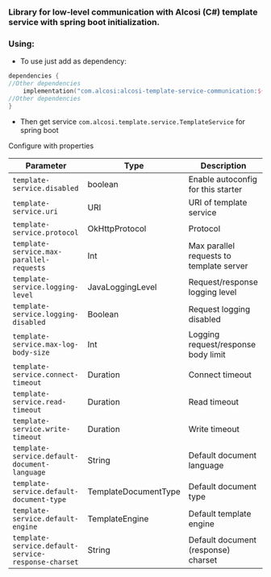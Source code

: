 ### Library for low-level communication with Alcosi (C#) template service with spring boot initialization.

### Using:
- To use just add as dependency:

````kotlin
dependencies {
//Other dependencies
    implementation("com.alcosi:alcosi-template-service-communication:${version}")
//Other dependencies
}

````
- Then get service `com.alcosi.template.service.TemplateService` for spring boot 


Configure with properties

| Parameter                                           | Type                 | Description                              |
|-----------------------------------------------------|----------------------|------------------------------------------|
| `template-service.disabled`                         | boolean              | Enable autoconfig for this starter       |
| `template-service.uri`                              | URI                  | URI of template service                  |
| `template-service.protocol`                         | OkHttpProtocol       | Protocol                                 |
| `template-service.max-parallel-requests`            | Int                  | Max parallel requests to template server |
| `template-service.logging-level`                    | JavaLoggingLevel     | Request/response logging level           |
| `template-service.logging-disabled`                 | Boolean              | Request logging disabled                 |
| `template-service.max-log-body-size`                | Int                  | Logging request/response body limit      |
| `template-service.connect-timeout`                  | Duration             | Connect timeout                          |
| `template-service.read-timeout`                     | Duration             | Read timeout                             |
| `template-service.write-timeout`                    | Duration             | Write timeout                            |
| `template-service.default-document-language`        | String               | Default document language                |
| `template-service.default-document-type`            | TemplateDocumentType | Default document type                    |
| `template-service.default-engine`                   | TemplateEngine       | Default template engine                  |
| `template-service.default-service-response-charset` | String               | Default document (response) charset      |
